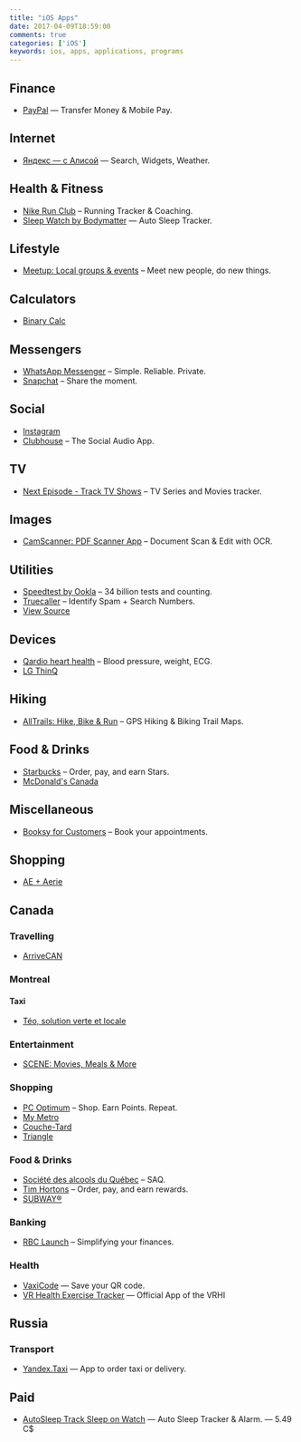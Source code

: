 ```yaml
---
title: "iOS Apps"
date: 2017-04-09T18:59:00
comments: true
categories: ['iOS']
keywords: ios, apps, applications, programs
---
```


## Finance

* [PayPal](https://apps.apple.com/ca/app/paypal/id283646709) — Transfer Money & Mobile Pay.

## Internet

* [Яндекс — с Алисой](https://apps.apple.com/ca/app/%D1%8F%D0%BD%D0%B4%D0%B5%D0%BA%D1%81-%D1%81-%D0%B0%D0%BB%D0%B8%D1%81%D0%BE%D0%B9/id1050704155) — Search, Widgets, Weather.

## Health & Fitness

* [Nike Run Club](https://apps.apple.com/ca/app/nike-run-club/id387771637) – Running Tracker & Coaching.
* [Sleep Watch by Bodymatter](https://apps.apple.com/ca/app/sleep-watch-by-bodymatter/id1138066420) — Auto Sleep Tracker.

## Lifestyle

* [Meetup: Local groups & events](https://apps.apple.com/ca/app/meetup/id375990038) – Meet new people, do new things.

## Calculators

* [Binary Calc](https://apps.apple.com/ca/app/binary-calc/id301630595)

## Messengers

* [WhatsApp Messenger](https://apps.apple.com/ca/app/whatsapp-messenger/id310633997) – Simple. Reliable. Private.
* [Snapchat](https://apps.apple.com/ca/app/snapchat/id447188370) – Share the moment.

## Social

* [Instagram](https://apps.apple.com/ca/app/instagram/id389801252)
* [Clubhouse](https://apps.apple.com/ca/app/clubhouse-social-audio/id1503133294) – The Social Audio App.

## TV

* [Next Episode - Track TV Shows](https://apps.apple.com/ca/app/next-episode-track-tv-shows/id347009526) – TV Series and Movies tracker.

## Images

* [CamScanner: PDF Scanner App](https://apps.apple.com/ca/app/camscanner-free-pdf-document-scanner-and-ocr/id388627783) – Document Scan & Edit with OCR.

## Utilities

* [Speedtest by Ookla](https://apps.apple.com/ca/app/speedtest-by-ookla/id300704847) – 34 billion tests and counting.
* [Truecaller](https://apps.apple.com/ca/app/truecaller/id448142450) – Identify Spam + Search Numbers.
* [View Source](https://apps.apple.com/ca/app/view-source/id1041817284)

## Devices

* [Qardio heart health](https://apps.apple.com/ca/app/qardio-heart-health/id855275752) – Blood pressure, weight, ECG.
* [LG ThinQ](https://apps.apple.com/ca/app/lg-thinq/id993504342)

## Hiking

* [AllTrails: Hike, Bike & Run](https://apps.apple.com/ca/app/alltrails-hike-bike-run/id405075943) – GPS Hiking & Biking Trail Maps.

## Food & Drinks

* [Starbucks](https://apps.apple.com/ca/app/starbucks/id331177714) – Order, pay, and earn Stars.
* [McDonald's Canada](https://apps.apple.com/ca/app/mcdonalds-canada/id375695000)

## Miscellaneous

* [Booksy for Customers](https://apps.apple.com/ca/app/booksy-for-customers/id723961236) – Book your appointments.

## Shopping

* [AE + Aerie](https://apps.apple.com/ca/app/ae-aerie/id467738064)

## Canada

### Travelling

* [ArriveCAN](https://apps.apple.com/ca/app/arrivecan/id1505394667)

### Montreal

#### Taxi

* [Téo, solution verte et locale](https://apps.apple.com/ca/app/t%C3%A9o-taxi/id1097805638)

### Entertainment

* [SCENE: Movies, Meals & More](https://apps.apple.com/ca/app/scene-movies-meals-more/id1204940340)

### Shopping

* [PC Optimum](https://apps.apple.com/ca/app/pc-optimum/id634040057) – Shop. Earn Points. Repeat.
* [My Metro](https://apps.apple.com/ca/app/my-metro/id694386842)
* [Couche-Tard](https://apps.apple.com/ca/app/couche-tard/id663345373)
* [Triangle](https://apps.apple.com/ca/app/triangle/id1343453471)

### Food & Drinks

* [Société des alcools du Québec](https://apps.apple.com/ca/app/saq-soci%C3%A9t%C3%A9-des-alcools-du-qu%C3%A9bec/id382431661) – SAQ.
* [Tim Hortons](https://apps.apple.com/ca/app/tim-hortons/id1143883086) – Order, pay, and earn rewards.
* [SUBWAY®](https://apps.apple.com/ca/app/subway/id901941015)

### Banking

* [RBC Launch](https://apps.apple.com/ca/app/rbc-wallet/id1022830198) – Simplifying your finances.

### Health

* [VaxiCode](https://apps.apple.com/ca/app/vaxicode/id1571692711) — Save your QR code.
* [VR Health Exercise Tracker](https://apps.apple.com/ca/app/vr-health-exercise-tracker/id1438903709) — Official App of the VRHI

## Russia

### Transport

* [Yandex.Taxi](https://apps.apple.com/ca/app/yandex-taxi/id472650686) — App to order taxi or delivery.

## Paid

* [AutoSleep Track Sleep on Watch](https://apps.apple.com/ca/app/autosleep-track-sleep-on-watch/id1164801111) — Auto Sleep Tracker & Alarm. — 5.49 C$

